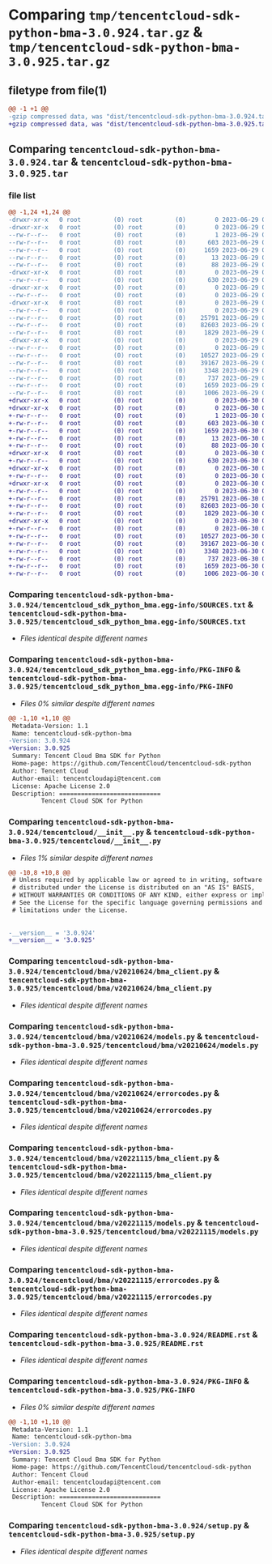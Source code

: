 # Comparing `tmp/tencentcloud-sdk-python-bma-3.0.924.tar.gz` & `tmp/tencentcloud-sdk-python-bma-3.0.925.tar.gz`

## filetype from file(1)

```diff
@@ -1 +1 @@
-gzip compressed data, was "dist/tencentcloud-sdk-python-bma-3.0.924.tar", last modified: Thu Jun 29 00:24:26 2023, max compression
+gzip compressed data, was "dist/tencentcloud-sdk-python-bma-3.0.925.tar", last modified: Fri Jun 30 02:00:55 2023, max compression
```

## Comparing `tencentcloud-sdk-python-bma-3.0.924.tar` & `tencentcloud-sdk-python-bma-3.0.925.tar`

### file list

```diff
@@ -1,24 +1,24 @@
-drwxr-xr-x   0 root         (0) root         (0)        0 2023-06-29 00:24:26.000000 tencentcloud-sdk-python-bma-3.0.924/
-drwxr-xr-x   0 root         (0) root         (0)        0 2023-06-29 00:24:26.000000 tencentcloud-sdk-python-bma-3.0.924/tencentcloud_sdk_python_bma.egg-info/
--rw-r--r--   0 root         (0) root         (0)        1 2023-06-29 00:24:26.000000 tencentcloud-sdk-python-bma-3.0.924/tencentcloud_sdk_python_bma.egg-info/dependency_links.txt
--rw-r--r--   0 root         (0) root         (0)      603 2023-06-29 00:24:26.000000 tencentcloud-sdk-python-bma-3.0.924/tencentcloud_sdk_python_bma.egg-info/SOURCES.txt
--rw-r--r--   0 root         (0) root         (0)     1659 2023-06-29 00:24:26.000000 tencentcloud-sdk-python-bma-3.0.924/tencentcloud_sdk_python_bma.egg-info/PKG-INFO
--rw-r--r--   0 root         (0) root         (0)       13 2023-06-29 00:24:26.000000 tencentcloud-sdk-python-bma-3.0.924/tencentcloud_sdk_python_bma.egg-info/top_level.txt
--rw-r--r--   0 root         (0) root         (0)       88 2023-06-29 00:24:26.000000 tencentcloud-sdk-python-bma-3.0.924/setup.cfg
-drwxr-xr-x   0 root         (0) root         (0)        0 2023-06-29 00:24:26.000000 tencentcloud-sdk-python-bma-3.0.924/tencentcloud/
--rw-r--r--   0 root         (0) root         (0)      630 2023-06-29 00:24:26.000000 tencentcloud-sdk-python-bma-3.0.924/tencentcloud/__init__.py
-drwxr-xr-x   0 root         (0) root         (0)        0 2023-06-29 00:24:26.000000 tencentcloud-sdk-python-bma-3.0.924/tencentcloud/bma/
--rw-r--r--   0 root         (0) root         (0)        0 2023-06-29 00:24:26.000000 tencentcloud-sdk-python-bma-3.0.924/tencentcloud/bma/__init__.py
-drwxr-xr-x   0 root         (0) root         (0)        0 2023-06-29 00:24:26.000000 tencentcloud-sdk-python-bma-3.0.924/tencentcloud/bma/v20210624/
--rw-r--r--   0 root         (0) root         (0)        0 2023-06-29 00:24:26.000000 tencentcloud-sdk-python-bma-3.0.924/tencentcloud/bma/v20210624/__init__.py
--rw-r--r--   0 root         (0) root         (0)    25791 2023-06-29 00:24:26.000000 tencentcloud-sdk-python-bma-3.0.924/tencentcloud/bma/v20210624/bma_client.py
--rw-r--r--   0 root         (0) root         (0)    82603 2023-06-29 00:24:26.000000 tencentcloud-sdk-python-bma-3.0.924/tencentcloud/bma/v20210624/models.py
--rw-r--r--   0 root         (0) root         (0)     1829 2023-06-29 00:24:26.000000 tencentcloud-sdk-python-bma-3.0.924/tencentcloud/bma/v20210624/errorcodes.py
-drwxr-xr-x   0 root         (0) root         (0)        0 2023-06-29 00:24:26.000000 tencentcloud-sdk-python-bma-3.0.924/tencentcloud/bma/v20221115/
--rw-r--r--   0 root         (0) root         (0)        0 2023-06-29 00:24:26.000000 tencentcloud-sdk-python-bma-3.0.924/tencentcloud/bma/v20221115/__init__.py
--rw-r--r--   0 root         (0) root         (0)    10527 2023-06-29 00:24:26.000000 tencentcloud-sdk-python-bma-3.0.924/tencentcloud/bma/v20221115/bma_client.py
--rw-r--r--   0 root         (0) root         (0)    39167 2023-06-29 00:24:26.000000 tencentcloud-sdk-python-bma-3.0.924/tencentcloud/bma/v20221115/models.py
--rw-r--r--   0 root         (0) root         (0)     3348 2023-06-29 00:24:26.000000 tencentcloud-sdk-python-bma-3.0.924/tencentcloud/bma/v20221115/errorcodes.py
--rw-r--r--   0 root         (0) root         (0)      737 2023-06-29 00:24:26.000000 tencentcloud-sdk-python-bma-3.0.924/README.rst
--rw-r--r--   0 root         (0) root         (0)     1659 2023-06-29 00:24:26.000000 tencentcloud-sdk-python-bma-3.0.924/PKG-INFO
--rw-r--r--   0 root         (0) root         (0)     1006 2023-06-29 00:24:26.000000 tencentcloud-sdk-python-bma-3.0.924/setup.py
+drwxr-xr-x   0 root         (0) root         (0)        0 2023-06-30 02:00:55.000000 tencentcloud-sdk-python-bma-3.0.925/
+drwxr-xr-x   0 root         (0) root         (0)        0 2023-06-30 02:00:55.000000 tencentcloud-sdk-python-bma-3.0.925/tencentcloud_sdk_python_bma.egg-info/
+-rw-r--r--   0 root         (0) root         (0)        1 2023-06-30 02:00:55.000000 tencentcloud-sdk-python-bma-3.0.925/tencentcloud_sdk_python_bma.egg-info/dependency_links.txt
+-rw-r--r--   0 root         (0) root         (0)      603 2023-06-30 02:00:55.000000 tencentcloud-sdk-python-bma-3.0.925/tencentcloud_sdk_python_bma.egg-info/SOURCES.txt
+-rw-r--r--   0 root         (0) root         (0)     1659 2023-06-30 02:00:55.000000 tencentcloud-sdk-python-bma-3.0.925/tencentcloud_sdk_python_bma.egg-info/PKG-INFO
+-rw-r--r--   0 root         (0) root         (0)       13 2023-06-30 02:00:55.000000 tencentcloud-sdk-python-bma-3.0.925/tencentcloud_sdk_python_bma.egg-info/top_level.txt
+-rw-r--r--   0 root         (0) root         (0)       88 2023-06-30 02:00:55.000000 tencentcloud-sdk-python-bma-3.0.925/setup.cfg
+drwxr-xr-x   0 root         (0) root         (0)        0 2023-06-30 02:00:55.000000 tencentcloud-sdk-python-bma-3.0.925/tencentcloud/
+-rw-r--r--   0 root         (0) root         (0)      630 2023-06-30 02:00:55.000000 tencentcloud-sdk-python-bma-3.0.925/tencentcloud/__init__.py
+drwxr-xr-x   0 root         (0) root         (0)        0 2023-06-30 02:00:55.000000 tencentcloud-sdk-python-bma-3.0.925/tencentcloud/bma/
+-rw-r--r--   0 root         (0) root         (0)        0 2023-06-30 02:00:55.000000 tencentcloud-sdk-python-bma-3.0.925/tencentcloud/bma/__init__.py
+drwxr-xr-x   0 root         (0) root         (0)        0 2023-06-30 02:00:55.000000 tencentcloud-sdk-python-bma-3.0.925/tencentcloud/bma/v20210624/
+-rw-r--r--   0 root         (0) root         (0)        0 2023-06-30 02:00:55.000000 tencentcloud-sdk-python-bma-3.0.925/tencentcloud/bma/v20210624/__init__.py
+-rw-r--r--   0 root         (0) root         (0)    25791 2023-06-30 02:00:55.000000 tencentcloud-sdk-python-bma-3.0.925/tencentcloud/bma/v20210624/bma_client.py
+-rw-r--r--   0 root         (0) root         (0)    82603 2023-06-30 02:00:55.000000 tencentcloud-sdk-python-bma-3.0.925/tencentcloud/bma/v20210624/models.py
+-rw-r--r--   0 root         (0) root         (0)     1829 2023-06-30 02:00:55.000000 tencentcloud-sdk-python-bma-3.0.925/tencentcloud/bma/v20210624/errorcodes.py
+drwxr-xr-x   0 root         (0) root         (0)        0 2023-06-30 02:00:55.000000 tencentcloud-sdk-python-bma-3.0.925/tencentcloud/bma/v20221115/
+-rw-r--r--   0 root         (0) root         (0)        0 2023-06-30 02:00:55.000000 tencentcloud-sdk-python-bma-3.0.925/tencentcloud/bma/v20221115/__init__.py
+-rw-r--r--   0 root         (0) root         (0)    10527 2023-06-30 02:00:55.000000 tencentcloud-sdk-python-bma-3.0.925/tencentcloud/bma/v20221115/bma_client.py
+-rw-r--r--   0 root         (0) root         (0)    39167 2023-06-30 02:00:55.000000 tencentcloud-sdk-python-bma-3.0.925/tencentcloud/bma/v20221115/models.py
+-rw-r--r--   0 root         (0) root         (0)     3348 2023-06-30 02:00:55.000000 tencentcloud-sdk-python-bma-3.0.925/tencentcloud/bma/v20221115/errorcodes.py
+-rw-r--r--   0 root         (0) root         (0)      737 2023-06-30 02:00:55.000000 tencentcloud-sdk-python-bma-3.0.925/README.rst
+-rw-r--r--   0 root         (0) root         (0)     1659 2023-06-30 02:00:55.000000 tencentcloud-sdk-python-bma-3.0.925/PKG-INFO
+-rw-r--r--   0 root         (0) root         (0)     1006 2023-06-30 02:00:55.000000 tencentcloud-sdk-python-bma-3.0.925/setup.py
```

### Comparing `tencentcloud-sdk-python-bma-3.0.924/tencentcloud_sdk_python_bma.egg-info/SOURCES.txt` & `tencentcloud-sdk-python-bma-3.0.925/tencentcloud_sdk_python_bma.egg-info/SOURCES.txt`

 * *Files identical despite different names*

### Comparing `tencentcloud-sdk-python-bma-3.0.924/tencentcloud_sdk_python_bma.egg-info/PKG-INFO` & `tencentcloud-sdk-python-bma-3.0.925/tencentcloud_sdk_python_bma.egg-info/PKG-INFO`

 * *Files 0% similar despite different names*

```diff
@@ -1,10 +1,10 @@
 Metadata-Version: 1.1
 Name: tencentcloud-sdk-python-bma
-Version: 3.0.924
+Version: 3.0.925
 Summary: Tencent Cloud Bma SDK for Python
 Home-page: https://github.com/TencentCloud/tencentcloud-sdk-python
 Author: Tencent Cloud
 Author-email: tencentcloudapi@tencent.com
 License: Apache License 2.0
 Description: ============================
         Tencent Cloud SDK for Python
```

### Comparing `tencentcloud-sdk-python-bma-3.0.924/tencentcloud/__init__.py` & `tencentcloud-sdk-python-bma-3.0.925/tencentcloud/__init__.py`

 * *Files 1% similar despite different names*

```diff
@@ -10,8 +10,8 @@
 # Unless required by applicable law or agreed to in writing, software
 # distributed under the License is distributed on an "AS IS" BASIS,
 # WITHOUT WARRANTIES OR CONDITIONS OF ANY KIND, either express or implied.
 # See the License for the specific language governing permissions and
 # limitations under the License.
 
 
-__version__ = '3.0.924'
+__version__ = '3.0.925'
```

### Comparing `tencentcloud-sdk-python-bma-3.0.924/tencentcloud/bma/v20210624/bma_client.py` & `tencentcloud-sdk-python-bma-3.0.925/tencentcloud/bma/v20210624/bma_client.py`

 * *Files identical despite different names*

### Comparing `tencentcloud-sdk-python-bma-3.0.924/tencentcloud/bma/v20210624/models.py` & `tencentcloud-sdk-python-bma-3.0.925/tencentcloud/bma/v20210624/models.py`

 * *Files identical despite different names*

### Comparing `tencentcloud-sdk-python-bma-3.0.924/tencentcloud/bma/v20210624/errorcodes.py` & `tencentcloud-sdk-python-bma-3.0.925/tencentcloud/bma/v20210624/errorcodes.py`

 * *Files identical despite different names*

### Comparing `tencentcloud-sdk-python-bma-3.0.924/tencentcloud/bma/v20221115/bma_client.py` & `tencentcloud-sdk-python-bma-3.0.925/tencentcloud/bma/v20221115/bma_client.py`

 * *Files identical despite different names*

### Comparing `tencentcloud-sdk-python-bma-3.0.924/tencentcloud/bma/v20221115/models.py` & `tencentcloud-sdk-python-bma-3.0.925/tencentcloud/bma/v20221115/models.py`

 * *Files identical despite different names*

### Comparing `tencentcloud-sdk-python-bma-3.0.924/tencentcloud/bma/v20221115/errorcodes.py` & `tencentcloud-sdk-python-bma-3.0.925/tencentcloud/bma/v20221115/errorcodes.py`

 * *Files identical despite different names*

### Comparing `tencentcloud-sdk-python-bma-3.0.924/README.rst` & `tencentcloud-sdk-python-bma-3.0.925/README.rst`

 * *Files identical despite different names*

### Comparing `tencentcloud-sdk-python-bma-3.0.924/PKG-INFO` & `tencentcloud-sdk-python-bma-3.0.925/PKG-INFO`

 * *Files 0% similar despite different names*

```diff
@@ -1,10 +1,10 @@
 Metadata-Version: 1.1
 Name: tencentcloud-sdk-python-bma
-Version: 3.0.924
+Version: 3.0.925
 Summary: Tencent Cloud Bma SDK for Python
 Home-page: https://github.com/TencentCloud/tencentcloud-sdk-python
 Author: Tencent Cloud
 Author-email: tencentcloudapi@tencent.com
 License: Apache License 2.0
 Description: ============================
         Tencent Cloud SDK for Python
```

### Comparing `tencentcloud-sdk-python-bma-3.0.924/setup.py` & `tencentcloud-sdk-python-bma-3.0.925/setup.py`

 * *Files identical despite different names*

